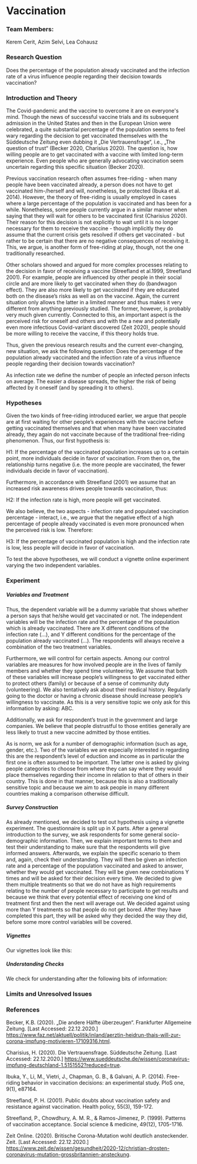 # Vaccination

### Team Members: 
Kerem Cerit, Azim Selvi, Lea Cohausz

### Research Question 
Does the percentage of the population already vaccinated and the infection rate of a virus influence people regarding their decision towards vaccination?

### Introduction and Theory

The Covid-pandemic and the vaccine to overcome it are on everyone's mind. Though the news of successful vaccine trials and its subsequent admission in the United States and then in the European Union were celebrated, a quite substantial percentage of the population seems to feel wary regarding the decision to get vaccinated themselves with the Süddeutsche Zeitung even dubbing it „Die Vertrauensfrage“, i.e., „The question of trust“ (Becker 2020, Charisius 2020).  The question is, how willing people are to get vaccinated with a vaccine with limited long-term experience. Even people who are generally advocating vaccination seem uncertain regarding this specific situation (Becker 2020). 

 Previous vaccination research often assumes free-riding - when many people have been vaccinated already, a person does not have to get vaccinated him-/herself and will, nonetheless, be protected (Ibuka et al. 2014). However, the theory of free-riding is usually employed in cases where a large percentage of the population is vaccinated and has been for a while. Nonetheless, some people currently argue in a similar manner when saying that they will wait for others to be vaccinated first (Charisius 2020). Their reason for this decision is not explicitly to wait until it is no longer necessary for them to receive the vaccine - though implicitly they do assume that the current crisis gets resolved if others get vaccinated - but rather to be certain that there are no negative consequences of receiving it. This, we argue, is another form of free-riding at play, though, not the one traditionally researched.

Other scholars showed and argued for more complex processes relating to the decision in favor of  receiving a vaccine (Streefland et al.1999, Streefland 2001). For example, people are influenced by other people  in their social circle and are more likely to get vaccinated when they do (bandwagon effect). They are also more likely to get vaccinated if they are educated both on the disease’s risks as well as on the vaccine. Again, the current situation only allows the latter in a limited manner and thus makes it very different from anything previously studied. The former, however, is probably very much given currently. Connected to this, an important aspect is the perceived risk for oneself and others and with the a new and potentially even more infectious Covid-variant discovered (Zeit 2020), people should be more willing to receive the vaccine, if this theory holds true.

Thus, given the previous research results and the current ever-changing, new situation, we ask the following question: Does the percentage of the population already vaccinated and the infection rate of a virus influence people regarding their decision towards vaccination?

As infection rate we define the number of people an infected person infects on average. The easier a disease spreads, the higher the risk of being affected by it oneself (and by spreading it to others). 


### Hypotheses

Given the two kinds of free-riding introduced earlier, we argue that people are at first waiting for other people’s experiences with the vaccine before getting vaccinated themselves and that when many have been vaccinated already, they again do not vaccinate because of the traditional free-riding phenomenon. Thus, our first hypothesis is:

H1: If the percentage of the vaccinated population increases up to a certain point, more individuals decide in favor of vaccination. From then on, the relationship turns negative (i.e. the more people are vaccinated, the fewer individuals decide in favor of vaccination).

Furthermore, in accordance with Streefland (2001) we assume that an increased risk awareness drives people towards vaccination, thus:

H2: If the infection rate is high, more people will get vaccinated.

We also believe, the two aspects - infection rate and populated vaccination percentage - interact, i.e., we argue that the negative effect of a high percentage of people already vaccinated is even more pronounced when the perceived risk is low. Therefore:

H3: If the percentage of vaccinated population is high and the infection rate is low, less people will decide in favor of vaccination.

To test the above hypotheses, we will conduct a vignette online experiment varying the two independent variables.


### Experiment

##### Variables and Treatment

Thus, the dependent variable will be a dummy variable that shows whether a person says that he/she would get vaccinated or not. The independent variables will be the infection rate and the percentage of the population which is already vaccinated. There are X different conditions of the infection rate (…), and Y different conditions for the percentage of the population already vaccinated (…). The respondents will always receive a combination of the two treatment variables. 

Furthermore, we will control for certain aspects. Among our control variables are measures for how involved people are in the lives of family members and whether they spend time volunteering. We assume that both of these variables will increase people’s willingness to get vaccinated either to protect others (family) or because of a sense of community duty (volunteering). We also tentatively ask about their medical history. Regularly going to the doctor or having a chronic disease should increase people’s willingness to vaccinate. As this is a very sensitive topic we only ask for this information by asking: ABC.

Additionally, we ask for respondent’s trust in the government and large companies. We believe that people distrustful to those entities generally are less likely to trust a new vaccine admitted by those entities. 

As is norm, we ask for a number of demographic information (such as age, gender, etc.). Two of the variables we are especially interested in regarding this are the respondent’s level of eduction and income as in particular the first one is often assumed to be important. The latter one is asked by giving people categories to choose from where they can say where they would place themselves regarding their income in relation to that of others in their country. This is done in that manner, because this is also a traditionally sensitive topic and because we aim to ask people in many different countries making a comparison otherwise difficult.

##### Survey Construction

As already mentioned, we decided to test out hypothesis using a vignette experiment. The questionnaire is split up in X parts. After a general introduction to the survey, we ask respondents for some general socio-demographic information. Then, we explain important terms to them and test their understanding to make sure that the respondents will give informed answers. Afterwards, we explain the specific scenario to them and, again, check their understanding. They will then be given an infection rate and a percentage of the population vaccinated and asked to answer, whether they would get vaccinated. They will be given new combinations Y times and will be asked for their decision every time. We decided to give them multiple treatments so that we do not have as high requirements relating to the number of people necessary to participate to get results and because we think that every potential effect of receiving one kind of treatment first and then the next will average out. We decided against using more than Y treatments so that people do not get bored. After they have completed this part, they will be asked why they decided the way they did, before some more control variables will be covered. 

##### Vignettes

Our vignettes look like this:

##### Understanding Checks

We check for understanding after the following bits of information:

### Limits and Unresolved Issues


### References

Becker, K.B. (2020). „Die andere Hälfte überzeugen“. Frankfurter Allgemeine Zeitung. [Last Accessed:  22.12.2020.] https://www.faz.net/aktuell/politik/inland/aerztin-heidrun-thais-will-zur-corona-impfung-motivieren-17109316.html.

Charisius, H. (2020). Die Vertrauensfrage. Süddeutsche Zeitung. [Last Accessed:  22.12.2020.] https://www.sueddeutsche.de/wissen/coronavirus-impfung-deutschland-1.5151552?reduced=true.

Ibuka, Y., Li, M., Vietri, J., Chapman, G. B., & Galvani, A. P. (2014). Free-riding behavior in vaccination decisions: an experimental study. PloS one, 9(1), e87164.

Streefland, P. H. (2001). Public doubts about vaccination safety and resistance against vaccination. Health policy, 55(3), 159-172.

Streefland, P., Chowdhury, A. M. R., & Ramos-Jimenez, P. (1999). Patterns of vaccination acceptance. Social science & medicine, 49(12), 1705-1716.

Zeit Online. (2020). Britische Corona-Mutation wohl deutlich ansteckender. Zeit. [Last Accessed: 22.12.2020.] https://www.zeit.de/wissen/gesundheit/2020-12/christian-drosten-coronavirus-mutation-grossbritannien-ansteckung.
